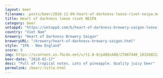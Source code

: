 ```yaml
---
layout: beer
filename: _posts/beer/2016-11-09-heart-of-darkness-loose-rivet-neipa.md
title: Heart of darkness loose rivet NEIPA
category: beer
untappd: "https://untappd.com/b/heart-of-darkness-brewery-saigon-loose-rivet-ipa/2213431"
country: "Viet Nam"
brewery: "Heart of Darkness Brewery Saigon"
breweryURL: "/brewery/heart-of-darkness-brewery-saigon.html"
style: "IPA - New England"
score: 9
img: https://scontent.xx.fbcdn.net/v/t1.0-0/p480x480/27867440_10156021381368745_3338483032492289770_n.jpg?_nc_cat=106&_nc_ht=scontent.xx&oh=633aeb2c6be376d12c99ac8fb2765898&oe=5D7833CC
beer-date: "2018-02-17"
desc: "Full of tropical notes. Lots of pineapple. Quality juicy beer"
permalink: /beer/:title.html
---
```

